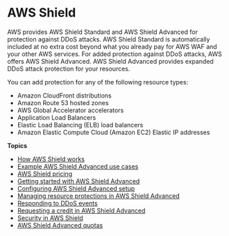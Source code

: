 # AWS Shield<a name="shield-chapter"></a>

AWS provides AWS Shield Standard and AWS Shield Advanced for protection against DDoS attacks\. AWS Shield Standard is automatically included at no extra cost beyond what you already pay for AWS WAF and your other AWS services\. For added protection against DDoS attacks, AWS offers AWS Shield Advanced\. AWS Shield Advanced provides expanded DDoS attack protection for your resources\. 

You can add protection for any of the following resource types:
+ Amazon CloudFront distributions
+ Amazon Route 53 hosted zones
+ AWS Global Accelerator accelerators
+ Application Load Balancers
+ Elastic Load Balancing \(ELB\) load balancers
+ Amazon Elastic Compute Cloud \(Amazon EC2\) Elastic IP addresses

**Topics**
+ [How AWS Shield works](ddos-overview.md)
+ [Example AWS Shield Advanced use cases](aws-shield-use-case.md)
+ [AWS Shield pricing](aws-shield-pricing.md)
+ [Getting started with AWS Shield Advanced](getting-started-ddos.md)
+ [Configuring AWS Shield Advanced setup](ddos-edit-drt.md)
+ [Managing resource protections in AWS Shield Advanced](ddos-manage-protected-resources.md)
+ [Responding to DDoS events](ddos-responding.md)
+ [Requesting a credit in AWS Shield Advanced](request-refund.md)
+ [Security in AWS Shield](shd-security.md)
+ [AWS Shield Advanced quotas](shield-limits.md)